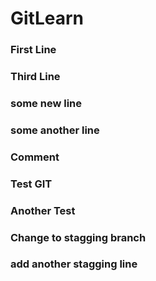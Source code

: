 # GitLearn

### First Line

### Third Line

### some new line

### some another line

### Comment

### Test GIT

### Another Test

### Change to stagging branch

### add another stagging line